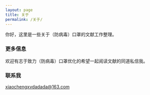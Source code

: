 ```yaml
---
layout: page
title: 关于
permalink: /关于/
---
```


你好，这里是一些关于（防病毒）口罩的文献工作整理。

### 更多信息

欢迎有志于致力（防病毒）口罩优化的希望一起阅读文献的同道私信我。

### 联系我

[xiaochengxvdadada@163.com](mailto:xiaochengxvdadada@163.com)
